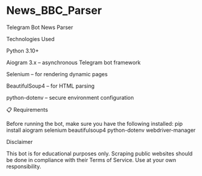 # News_BBC_Parser
Telegram Bot News Parser 

Technologies Used

Python 3.10+

Aiogram 3.x – asynchronous Telegram bot framework

Selenium – for rendering dynamic pages

BeautifulSoup4 – for HTML parsing

python-dotenv – secure environment configuration

📋 Requirements

Before running the bot, make sure you have the following installed:
pip install aiogram selenium beautifulsoup4 python-dotenv webdriver-manager


 Disclaimer
 
This bot is for educational purposes only. Scraping public websites should be done in compliance with their Terms of Service. Use at your own responsibility.
